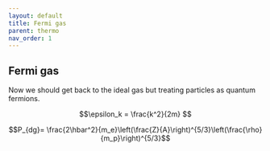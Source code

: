 ```yaml
---
layout: default
title: Fermi gas
parent: thermo
nav_order: 1
---
```

$$ 
\newcommand{\bra}[1]{\langle#1|}
\newcommand{\ket}[1]{|#1\rangle} 
\newcommand{\braket}[2]{ \langle #1 | #2 \rangle} 
$$


## Fermi gas

Now we should get back to the ideal gas but treating particles as quantum fermions.

$$\epsilon_k = \frac{k^2}{2m} $$


$$P_{dg}= \frac{2\hbar^2}{m_e}\left(\frac{Z}{A}\right)^{5/3}\left(\frac{\rho}{m_p}\right)^{5/3}$$
